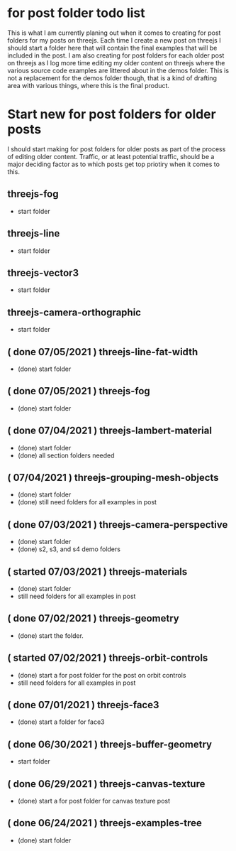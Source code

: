 # for post folder todo list

This is what I am currently planing out when it comes to creating for post folders for my posts on threejs. Each time I create a new post on threejs I should start a folder here that will contain the final examples that will be included in the post. I am also creating for post folders for each older post on threejs as I log more time editing my older content on threejs where the various source code examples are littered about in the demos folder. This is not a replacement for the demos folder though, that is a kind of drafting area with various things, where this is the final product.


# Start new for post folders for older posts

I should start making for post folders for older posts as part of the process of editing older content. Traffic, or at least potential traffic, should be a major deciding factor as to which posts get top priotiry when it comes to this.

## threejs-fog
* start folder

## threejs-line
* start folder

## threejs-vector3
* start folder

## threejs-camera-orthographic
* start folder

## ( done 07/05/2021 ) threejs-line-fat-width
* (done) start folder

## ( done 07/05/2021 ) threejs-fog
* (done) start folder

## ( done 07/04/2021 ) threejs-lambert-material
* (done) start folder
* (done) all section folders needed

## ( 07/04/2021 ) threejs-grouping-mesh-objects
* (done) start folder
* (done) still need folders for all examples in post

## ( done 07/03/2021 ) threejs-camera-perspective
* (done) start folder
* (done) s2, s3, and s4 demo folders

## ( started 07/03/2021 ) threejs-materials
* (done) start folder
* still need folders for all examples in post

## ( done 07/02/2021 ) threejs-geometry
* (done) start the folder.

## ( started 07/02/2021 ) threejs-orbit-controls
* (done) start a for post folder for the post on orbit controls
* still need folders for all examples in post

## ( done 07/01/2021 ) threejs-face3
* (done) start a folder for face3

## ( done 06/30/2021 ) threejs-buffer-geometry
* start folder

## ( done 06/29/2021 ) threejs-canvas-texture
* (done) start a for post folder for canvas texture post

## ( done 06/24/2021 ) threejs-examples-tree
* (done) start folder

